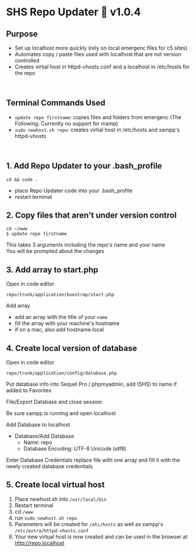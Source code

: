 # SHS Repo Updater 🚀 v1.0.4

## Purpose
+ Set up localhost more quickly (rely on local emergenc files for c5 sites)
+ Automates copy / paste files used with localhost that are not version controlled
+ Creates virtial host in httpd-vhosts.conf and a localhost in /etc/hosts for the repo
<br >

## Terminal Commands Used
+ `update repo firstname`: copies files and folders from emergenc
(The Following: Currently no support for mamp)
+ `sudo newhost.sh repo`: creates virtial host in /etc/hosts and xampp's httpd-vhosts
<br >

## 1. Add Repo Updater to your .bash_profile
```
cd && code .
```
+ place Repo Updater code into your .bash_profile
+ restart terminal


## 2. Copy files that aren't under version control
```
cd ~/www
$ update repo firstname
```
This takes 3 arguments including the repo's name and your name 
<br >
You will be prompted about the changes


## 3. Add array to start.php
Open in code editor
```
repo/trunk/application/boostrap/start.php
```
Add array
+ add an array with the title of your `name`
+ fill the array with your machine's hostname
+ if on a mac, also add hostname.local


## 4. Create local version of database
Open in code editor
```
repo/trunk/application/config/database.php
```

Put database info into Sequel Pro / phpmyadmin, add (SHS) to name if added to Favorites

File/Export Database and close session

Be sure xampp is running and open localhost

Add Database to localhost
+ Database/Add Database
    - Name: repo
    - Database Encoding: UTF-8 Unicode (utf8)

Enter Database Credentials
replace file with one array and fill it with the newly created database credentials

## 5. Create local virtual host
1. Place newhost.sh into `/usr/local/bin`
2. Restart terminal
3. cd `/www`
4. run `sudo newhost.sh repo`
5. Parameters will be created for `/etc/hosts` as well as xampp's `/etc/extra/httpd-vhosts.conf`
6. Your new virtual host is now created and can be used in the browser at http://repo.localhost
